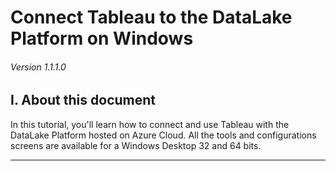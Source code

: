 # Connect Tableau to the DataLake Platform on Windows

###### Version 1.1.1.0

## I. About this document

In this tutorial, you'll learn how to connect and use Tableau with the DataLake Platform hosted on Azure Cloud. All the tools and configurations screens are available for a Windows Desktop 32 and 64 bits.

---